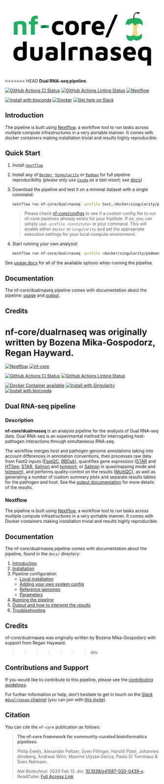 # ![nf-core/dualrnaseq](docs/images/nf-core-dualrnaseq_logo.png)

<<<<<<< HEAD
**Dual RNA-seq pipeline**.

[![GitHub Actions CI Status](https://github.com/nf-core/dualrnaseq/workflows/nf-core%20CI/badge.svg)](https://github.com/nf-core/dualrnaseq/actions)
[![GitHub Actions Linting Status](https://github.com/nf-core/dualrnaseq/workflows/nf-core%20linting/badge.svg)](https://github.com/nf-core/dualrnaseq/actions)
[![Nextflow](https://img.shields.io/badge/nextflow-%E2%89%A520.04.0-brightgreen.svg)](https://www.nextflow.io/)

[![install with bioconda](https://img.shields.io/badge/install%20with-bioconda-brightgreen.svg)](https://bioconda.github.io/)
[![Docker](https://img.shields.io/docker/automated/nfcore/dualrnaseq.svg)](https://hub.docker.com/r/nfcore/dualrnaseq)
[![Get help on Slack](http://img.shields.io/badge/slack-nf--core%20%23dualrnaseq-4A154B?logo=slack)](https://nfcore.slack.com/channels/dualrnaseq)

## Introduction

The pipeline is built using [Nextflow](https://www.nextflow.io), a workflow tool to run tasks across multiple compute infrastructures in a very portable manner. It comes with docker containers making installation trivial and results highly reproducible.

## Quick Start

1. Install [`nextflow`](https://nf-co.re/usage/installation)

2. Install any of [`Docker`](https://docs.docker.com/engine/installation/), [`Singularity`](https://www.sylabs.io/guides/3.0/user-guide/) or [`Podman`](https://podman.io/) for full pipeline reproducibility _(please only use [`Conda`](https://conda.io/miniconda.html) as a last resort; see [docs](https://nf-co.re/usage/configuration#basic-configuration-profiles))_

3. Download the pipeline and test it on a minimal dataset with a single command:

    ```bash
    nextflow run nf-core/dualrnaseq -profile test,<docker/singularity/podman/conda/institute>
    ```

    > Please check [nf-core/configs](https://github.com/nf-core/configs#documentation) to see if a custom config file to run nf-core pipelines already exists for your Institute. If so, you can simply use `-profile <institute>` in your command. This will enable either `docker` or `singularity` and set the appropriate execution settings for your local compute environment.

4. Start running your own analysis!

    <!-- TODO nf-core: Update the example "typical command" below used to run the pipeline -->

    ```bash
    nextflow run nf-core/dualrnaseq -profile <docker/singularity/podman/conda/institute> --input '*_R{1,2}.fastq.gz' --genome GRCh37
    ```

See [usage docs](https://nf-co.re/dualrnaseq/usage) for all of the available options when running the pipeline.

## Documentation

The nf-core/dualrnaseq pipeline comes with documentation about the pipeline: [usage](https://nf-co.re/dualrnaseq/usage) and [output](https://nf-co.re/dualrnaseq/output).

<!-- TODO nf-core: Add a brief overview of what the pipeline does and how it works -->

## Credits

nf-core/dualrnaseq was originally written by Bozena Mika-Gospodorz, Regan Hayward.
=======
[![Nextflow](https://img.shields.io/badge/nextflow-%E2%89%A519.10.0-brightgreen.svg)](https://www.nextflow.io/)
[![nf-core](https://img.shields.io/badge/nf--core-pipeline-brightgreen.svg)](https://nf-co.re/)

[![GitHub Actions CI Status](https://github.com/nf-core/dualrnaseq/workflows/nf-core%20CI/badge.svg)](https://github.com/nf-core/dualrnaseq/actions)
[![GitHub Actions Linting Status](https://github.com/nf-core/dualrnaseq/workflows/nf-core%20linting/badge.svg)](https://github.com/nf-core/dualrnaseq/actions)

[![Docker Container available](https://img.shields.io/docker/automated/nfcore/dualrnaseq.svg)](https://hub.docker.com/r/dualrnaseq/dualrnaseq/)
[![Install with Singularity](https://img.shields.io/badge/use%20with-singularity-purple.svg)](https://www.sylabs.io/docs/)
[![install with bioconda](https://img.shields.io/badge/install%20with-bioconda-brightgreen.svg)](http://bioconda.github.io/)

## Dual RNA-seq pipeline

### Description

**nf-core/dualrnaseq** is an analysis pipeline for the analysis of Dual RNA-seq data. Dual RNA-seq is an experimental method for interrogating host-pathogen interactions through simultaneous RNA-seq.

The workflow merges host and pathogen genome annotations taking into account differences in annotation conventions, then processes raw data from
 FastQ inputs ([FastQC](https://www.bioinformatics.babraham.ac.uk/projects/fastqc/),
 [BBDuk](https://jgi.doe.gov/data-and-tools/bbtools/bb-tools-user-guide/bbduk-guide/)),
  quantifies gene expression
   ([STAR](https://github.com/alexdobin/STAR) and
    [HTSeq](https://htseq.readthedocs.io/en/master/); [STAR](https://github.com/alexdobin/STAR), [Salmon](https://combine-lab.github.io/salmon/) and [tximport](https://bioconductor.org/packages/release/bioc/html/tximport.html); or [Salmon](https://combine-lab.github.io/salmon/) in quasimapping mode and [tximport](https://bioconductor.org/packages/release/bioc/html/tximport.html)),
     and performs quality-control on the results
          ([MultiQC](http://multiqc.info/)), as well as generating a number of custom summary plots and separate results tables for the pathogen and host. See the [output documentation](docs/output.md) for more details of the results.

### Nextflow

The pipeline is built using [Nextflow](https://www.nextflow.io), a workflow tool to run tasks across multiple compute infrastructures in a very portable manner. It comes with Docker containers making installation trivial and results highly reproducible.

## Documentation

The nf-core/dualrnaseq pipeline comes with documentation about the pipeline, found in the `docs/` directory:

1. [Introduction](docs/introduction.md)
2. [Installation](https://nf-co.re/usage/installation)
3. Pipeline configuration
    * [Local installation](https://nf-co.re/usage/local_installation)
    * [Adding your own system config](https://nf-co.re/usage/adding_own_config)
    * [Reference genomes](https://nf-co.re/usage/reference_genomes)
    * [Parameters](docs/parameters.md)
4. [Running the pipeline](docs/usage.md)
5. [Output and how to interpret the results](docs/output.md)
6. [Troubleshooting](https://nf-co.re/usage/troubleshooting)

## Credits

nf-core/dualrnaseq was originally written by Bozena Mika-Gospodorz with support from Regan Hayward.
>>>>>>> dev

## Contributions and Support

If you would like to contribute to this pipeline, please see the [contributing guidelines](.github/CONTRIBUTING.md).

For further information or help, don't hesitate to get in touch on the [Slack `#dualrnaseq` channel](https://nfcore.slack.com/channels/dualrnaseq) (you can join with [this invite](https://nf-co.re/join/slack)).

## Citation

You can cite the `nf-core` publication as follows:

> **The nf-core framework for community-curated bioinformatics pipelines.**
>
> Philip Ewels, Alexander Peltzer, Sven Fillinger, Harshil Patel, Johannes Alneberg, Andreas Wilm, Maxime Ulysse Garcia, Paolo Di Tommaso & Sven Nahnsen.
>
> _Nat Biotechnol._ 2020 Feb 13. doi: [10.1038/s41587-020-0439-x](https://dx.doi.org/10.1038/s41587-020-0439-x).
> ReadCube: [Full Access Link](https://rdcu.be/b1GjZ)
